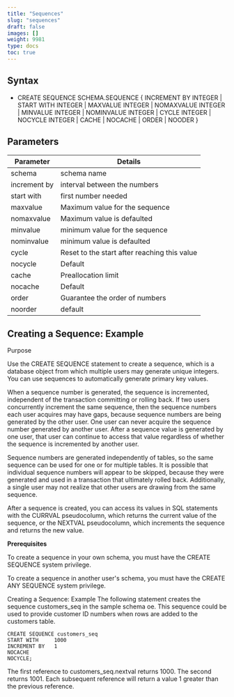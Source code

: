 ```yaml
---
title: "Sequences"
slug: "sequences"
draft: false
images: []
weight: 9981
type: docs
toc: true
---
```


## Syntax
 - CREATE SEQUENCE SCHEMA.SEQUENCE { INCREMENT BY INTEGER | START WITH INTEGER | MAXVALUE INTEGER | NOMAXVALUE INTEGER | MINVALUE INTEGER | NOMINVALUE INTEGER | CYCLE INTEGER | NOCYCLE INTEGER | CACHE | NOCACHE | ORDER | NOODER }

## Parameters
| Parameter     | Details                                               |
|---------------|-------------------------------------------------------|
|  schema       |schema name                                            |
| increment by  | interval between the numbers                          |
| start with    | first number needed                                   |
| maxvalue      | Maximum value for the sequence                        |
| nomaxvalue    | Maximum value is defaulted                            |
| minvalue      | minimum value for the sequence                        |
| nominvalue    | minimum value is defaulted                            |
| cycle         | Reset to the start after reaching this value          |
| nocycle       | Default                                               |
| cache         | Preallocation limit                                   |
| nocache       | Default                                               |
| order         | Guarantee the order of numbers                        |
| noorder       | default                                               | 


## Creating a Sequence: Example
Purpose

Use the CREATE SEQUENCE statement to create a sequence, which is a database object from which multiple users may generate unique integers. You can use sequences to automatically generate primary key values.

When a sequence number is generated, the sequence is incremented, independent of the transaction committing or rolling back. If two users concurrently increment the same sequence, then the sequence numbers each user acquires may have gaps, because sequence numbers are being generated by the other user. One user can never acquire the sequence number generated by another user. After a sequence value is generated by one user, that user can continue to access that value regardless of whether the sequence is incremented by another user.

Sequence numbers are generated independently of tables, so the same sequence can be used for one or for multiple tables. It is possible that individual sequence numbers will appear to be skipped, because they were generated and used in a transaction that ultimately rolled back. Additionally, a single user may not realize that other users are drawing from the same sequence.

After a sequence is created, you can access its values in SQL statements with the CURRVAL pseudocolumn, which returns the current value of the sequence, or the NEXTVAL pseudocolumn, which increments the sequence and returns the new value.

<b>Prerequisites</b>

To create a sequence in your own schema, you must have the CREATE SEQUENCE system privilege.

To create a sequence in another user's schema, you must have the CREATE ANY SEQUENCE system privilege.

Creating a Sequence: Example 
The following statement creates the sequence customers_seq in the sample schema oe. This sequence could be used to provide customer ID numbers when rows are added to the customers table.

    CREATE SEQUENCE customers_seq
    START WITH     1000
    INCREMENT BY   1
    NOCACHE
    NOCYCLE;

The first reference to customers_seq.nextval returns 1000. The second returns 1001. Each subsequent reference will return a value 1 greater than the previous reference.

